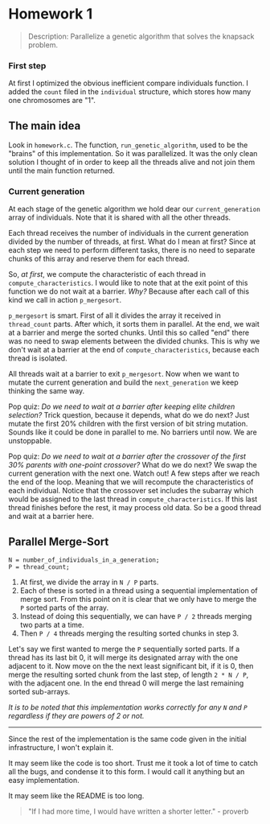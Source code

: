 # Homework 1

> Description: Parallelize a genetic algorithm that solves the knapsack problem.

### First step

At first I optimized the obvious inefficient compare individuals function. I
added the `count` filed in the `individual` structure, which stores how many
one chromosomes are "1".

## The main idea

Look in `homework.c`. The function, `run_genetic_algorithm`, used to be the
"brains" of this implementation. So it was parallelized. It was the only clean
solution I thought of in order to keep all the threads alive and not join them
until the main function returned.

### Current generation

At each stage of the genetic algorithm we hold dear our `current_generation`
array of individuals. Note that it is shared with all the other threads.

Each thread receives the number of individuals in the current generation
divided by the number of threads, at first. What do I mean at first? Since at
each step we need to perform different tasks, there is no need to separate
chunks of this array and reserve them for each thread.

So, *at first*, we compute the characteristic of each thread in
`compute_characteristics`. I would like to note that at the exit point of this
function we do not wait at a barrier. *Why?* Because after each call of this
kind we call in action `p_mergesort`.

`p_mergesort` is smart. First of all it divides the array it received in
`thread_count` parts. After which, it sorts them in parallel. At the end, we
wait at a barrier and merge the sorted chunks. Until this so called "end" there
was no need to swap elements between the divided chunks. This is why we don't
wait at a barrier at the end of `compute_characteristics`, because each thread
is isolated.

All threads wait at a barrier to exit `p_mergesort`. Now when we want to mutate
the current generation and build the `next_generation` we keep thinking the same
way.

Pop quiz: *Do we need to wait at a barrier after keeping elite children*
*selection?* Trick question, because it depends, what do we do next? Just mutate
the first 20% children with the first version of bit string mutation. Sounds
like it could be done in parallel to me. No barriers until now. We are
unstoppable.

Pop quiz: *Do we need to wait at a barrier after the crossover of the first 30%*
*parents with one-point crossover?* What do we do next? We swap the current
generation with the next one. Watch out! A few steps after we reach the end of
the loop. Meaning that we will recompute the characteristics of each individual.
Notice that the crossover set includes the subarray which would be assigned to
the last thread in `compute_characteristics`. If this last thread finishes
before the rest, it may process old data. So be a good thread and wait at a
barrier here.

## Parallel Merge-Sort

```
N = number_of_individuals_in_a_generation;
P = thread_count;
```

1. At first, we divide the array in `N / P` parts.
2. Each of these is sorted in a thread using a sequential implementation of 
    merge sort. From this point on it is clear that we only have to merge the
    `P` sorted parts of the array.
3. Instead of doing this sequentially, we can have `P / 2` threads merging two
    parts at a time.
4. Then `P / 4` threads merging the resulting sorted chunks in step 3.

Let's say we first wanted to merge the `P` sequentially sorted parts. If a
thread has its last bit 0, it will merge its designated array with the one
adjacent to it.
Now move on the the next least significant bit, if it is 0, then merge the
resulting sorted chunk from the last step, of length `2 * N / P`, with the
adjacent one.
In the end thread 0 will merge the last remaining sorted sub-arrays.

*It is to be noted that this implementation works correctly for any `N` and `P`*
*regardless if they are powers of 2 or not.*

---

Since the rest of the implementation is the same code given in the initial
infrastructure, I won't explain it.

It may seem like the code is too short. Trust me it took a lot of time to catch
all the bugs, and condense it to this form. I would call it anything but an easy
implementation.

It may seem like the README is too long.

> "If I had more time, I would have written a shorter letter." - proverb
